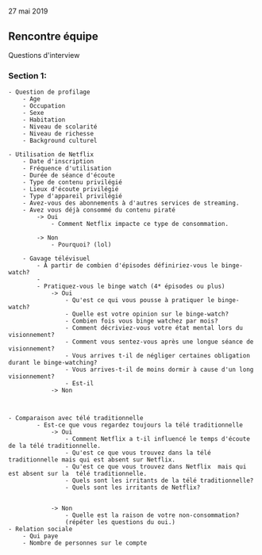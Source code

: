 # 
27 mai 2019

## Rencontre équipe
Questions d'interview

### Section 1:
    - Question de profilage
        - Age
        - Occupation
        - Sexe
        - Habitation
        - Niveau de scolarité
        - Niveau de richesse
        - Background culturel

    - Utilisation de Netflix
        - Date d'inscription
        - Fréquence d'utilisation
        - Durée de séance d'écoute
        - Type de contenu privilégié
        - Lieux d'écoute privilégié
        - Type d'appareil privilégié
        - Avez-vous des abonnements à d'autres services de streaming.
        - Avez vous déjà consommé du contenu piraté
            -> Oui
                - Comment Netflix impacte ce type de consommation.

            -> Non
                - Pourquoi? (lol)
        
        - Gavage télévisuel
            - À partir de combien d'épisodes définiriez-vous le binge-watch?
            - 
            - Pratiquez-vous le binge watch (4* épisodes ou plus)
                -> Oui
                    - Qu'est ce qui vous pousse à pratiquer le binge-watch?
                    - Quelle est votre opinion sur le binge-watch?
                    - Combien fois vous binge watchez par mois?
                    - Comment décriviez-vous votre état mental lors du visionnement?
                    - Comment vous sentez-vous après une longue séance de visionnement?
                    - Vous arrives t-il de négliger certaines obligation durant le binge-watching?
                    - Vous arrives-t-il de moins dormir à cause d'un long visionnement?
                    - Est-il 
                -> Non



    - Comparaison avec télé traditionnelle
            - Est-ce que vous regardez toujours la télé traditionnelle
                -> Oui
                    - Comment Netflix a t-il influencé le temps d'écoute de la télé traditionnelle.
                    - Qu'est ce que vous trouvez dans la télé traditionnelle mais qui est absent sur Netflix.
                    - Qu'est ce que vous trouvez dans Netflix  mais qui est absent sur la  télé traditionnelle.
                    - Quels sont les irritants de la télé traditionnelle?
                    - Quels sont les irritants de Netflix?


                -> Non
                    - Quelle est la raison de votre non-consommation?
                    (répéter les questions du oui.)
    - Relation sociale
        - Qui paye
        - Nombre de personnes sur le compte